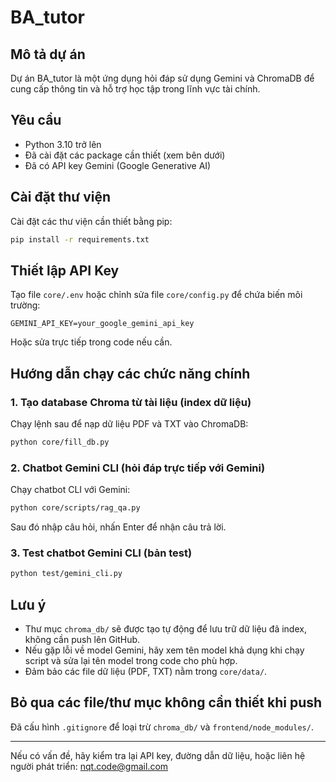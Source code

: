 # BA_tutor

## Mô tả dự án

Dự án BA_tutor là một ứng dụng hỏi đáp sử dụng Gemini và ChromaDB để cung cấp thông tin và hỗ trợ học tập trong lĩnh vực tài chính.

## Yêu cầu

- Python 3.10 trở lên
- Đã cài đặt các package cần thiết (xem bên dưới)
- Đã có API key Gemini (Google Generative AI)

## Cài đặt thư viện

Cài đặt các thư viện cần thiết bằng pip:

```bash
pip install -r requirements.txt
```

## Thiết lập API Key

Tạo file `core/.env` hoặc chỉnh sửa file `core/config.py` để chứa biến môi trường:

```
GEMINI_API_KEY=your_google_gemini_api_key
```

Hoặc sửa trực tiếp trong code nếu cần.

## Hướng dẫn chạy các chức năng chính

### 1. Tạo database Chroma từ tài liệu (index dữ liệu)

Chạy lệnh sau để nạp dữ liệu PDF và TXT vào ChromaDB:

```bash
python core/fill_db.py
```

### 2. Chatbot Gemini CLI (hỏi đáp trực tiếp với Gemini)

Chạy chatbot CLI với Gemini:

```bash
python core/scripts/rag_qa.py
```

Sau đó nhập câu hỏi, nhấn Enter để nhận câu trả lời.

### 3. Test chatbot Gemini CLI (bản test)

```bash
python test/gemini_cli.py
```

## Lưu ý

- Thư mục `chroma_db/` sẽ được tạo tự động để lưu trữ dữ liệu đã index, không cần push lên GitHub.
- Nếu gặp lỗi về model Gemini, hãy xem tên model khả dụng khi chạy script và sửa lại tên model trong code cho phù hợp.
- Đảm bảo các file dữ liệu (PDF, TXT) nằm trong `core/data/`.

## Bỏ qua các file/thư mục không cần thiết khi push

Đã cấu hình `.gitignore` để loại trừ `chroma_db/` và `frontend/node_modules/`.

---

Nếu có vấn đề, hãy kiểm tra lại API key, đường dẫn dữ liệu, hoặc liên hệ người phát triển: nqt.code@gmail.com
